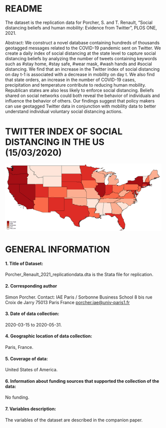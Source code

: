 # README

The dataset is the replication data for Porcher, S. and T. Renault, “Social distancing beliefs and human mobility: Evidence from Twitter”, PLOS ONE, 2021.

Abstract: We construct a novel database containing hundreds of thousands geotagged messages related to the COVID-19 pandemic sent on Twitter. We create a daily index of social distancing at the state level to capture social distancing beliefs by analyzing the number of tweets containing keywords such as #stay home, #stay safe, #wear mask, #wash hands and #social distancing. We find that an increase in the Twitter index of social distancing on day t-1 is associated with a decrease in mobility on day t. We also find that state orders, an increase in the number of COVID-19 cases, precipitation and temperature contribute to reducing human mobility. Republican states are also less likely to enforce social distancing. Beliefs shared on social networks could both reveal the behavior of individuals and influence the behavior of others. Our findings suggest that policy makers can use geotagged Twitter data in conjunction with mobility data to better understand individual voluntary social distancing actions.

# TWITTER INDEX OF SOCIAL DISTANCING IN THE US (15/03/2020)

![alt text](https://github.com/simonporcher/Twitter_Index_Social_Distancing_US/blob/[branch]/US_twitter_index.tif?raw=true)

# GENERAL INFORMATION
#### 1. Title of Dataset:
Porcher_Renault_2021_replicationdata.dta is the Stata file for replication. 
#### 2. Corresponding author
Simon Porcher. Contact: IAE Paris / Sorbonne Business School 8 bis rue Croix de Jarry 75013 Paris France porcher.iae@univ-paris1.fr
#### 3. Date of data collection: 
2020-03-15 to 2020-05-31.
#### 4. Geographic location of data collection: 
Paris, France.
#### 5. Coverage of data: 
United States of America. 
#### 6. Information about funding sources that supported the collection of the data: 
No funding.
#### 7. Variables description: 
The variables of the dataset are described in the companion paper.
